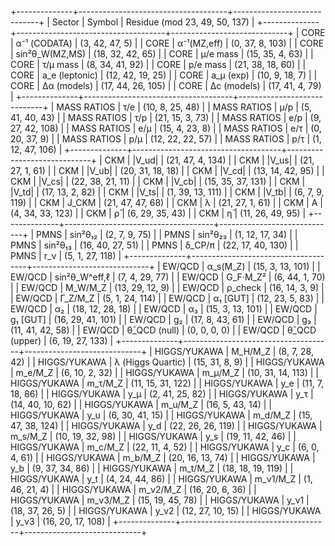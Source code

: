 +--------------+-------------------------------------+-----------------------------+
| Sector       | Symbol                              | Residue (mod 23, 49, 50, 137) |
+--------------+-------------------------------------+-----------------------------+
| CORE         | α⁻¹ (CODATA)                        | (3, 42, 47, 5)              |
| CORE         | α⁻¹(MZ,eff)                         | (0, 37, 8, 103)             |
| CORE         | sin²θ_W(MZ,MS)                      | (18, 32, 42, 65)            |
| CORE         | μ/e mass                            | (15, 35, 4, 63)             |
| CORE         | τ/μ mass                            | (8, 34, 41, 92)             |
| CORE         | p/e mass                            | (21, 38, 18, 60)            |
| CORE         | a_e (leptonic)                      | (12, 42, 19, 25)            |
| CORE         | a_μ (exp)                           | (10, 9, 18, 7)              |
| CORE         | Δα (models)                         | (17, 44, 26, 105)           |
| CORE         | Δc (models)                         | (17, 41, 4, 79)             |
+--------------+-------------------------------------+-----------------------------+
| MASS RATIOS  | τ/e                                 | (10, 8, 25, 48)             |
| MASS RATIOS  | μ/p                                 | (5, 41, 40, 43)             |
| MASS RATIOS  | τ/p                                 | (21, 15, 3, 73)             |
| MASS RATIOS  | e/p                                 | (9, 27, 42, 108)            |
| MASS RATIOS  | e/μ                                 | (15, 4, 23, 8)              |
| MASS RATIOS  | e/τ                                 | (0, 20, 37, 9)              |
| MASS RATIOS  | p/μ                                 | (12, 22, 22, 57)            |
| MASS RATIOS  | p/τ                                 | (1, 12, 47, 106)            |
+--------------+-------------------------------------+-----------------------------+
| CKM          | |V_ud|                              | (21, 47, 4, 134)            |
| CKM          | |V_us|                              | (21, 27, 1, 61)             |
| CKM          | |V_ub|                              | (20, 31, 18, 18)            |
| CKM          | |V_cd|                              | (13, 14, 42, 95)            |
| CKM          | |V_cs|                              | (22, 38, 21, 11)            |
| CKM          | |V_cb|                              | (15, 35, 37, 131)           |
| CKM          | |V_td|                              | (17, 13, 2, 82)             |
| CKM          | |V_ts|                              | (1, 39, 13, 111)            |
| CKM          | |V_tb|                              | (6, 7, 9, 119)              |
| CKM          | J_CKM                               | (21, 47, 47, 68)            |
| CKM          | λ                                   | (21, 27, 1, 61)             |
| CKM          | A                                   | (4, 34, 33, 123)            |
| CKM          | ρ̄                                  | (6, 29, 35, 43)             |
| CKM          | η̄                                  | (11, 26, 49, 95)            |
+--------------+-------------------------------------+-----------------------------+
| PMNS         | sin²θ₁₂                             | (2, 7, 9, 75)               |
| PMNS         | sin²θ₂₃                             | (1, 12, 17, 34)             |
| PMNS         | sin²θ₁₃                             | (16, 40, 27, 51)            |
| PMNS         | δ_CP/π                              | (22, 17, 40, 130)           |
| PMNS         | r_ν                                 | (5, 1, 27, 118)             |
+--------------+-------------------------------------+-----------------------------+
| EW/QCD       | α_s(M_Z)                            | (15, 3, 13, 101)            |
| EW/QCD       | sin²θ_W^eff,ℓ                       | (7, 4, 29, 77)              |
| EW/QCD       | G_F·M_Z²                            | (6, 44, 1, 70)              |
| EW/QCD       | M_W/M_Z                             | (13, 29, 12, 9)             |
| EW/QCD       | ρ_check                             | (16, 14, 3, 9)              |
| EW/QCD       | Γ_Z/M_Z                             | (5, 1, 24, 114)             |
| EW/QCD       | α₁ [GUT]                            | (12, 23, 5, 83)             |
| EW/QCD       | α₂                                  | (18, 12, 28, 18)            |
| EW/QCD       | α₃                                  | (15, 3, 13, 101)            |
| EW/QCD       | g₁ [GUT]                            | (16, 29, 41, 101)           |
| EW/QCD       | g₂                                  | (17, 8, 43, 61)             |
| EW/QCD       | g₃                                  | (11, 41, 42, 58)            |
| EW/QCD       | θ̄_QCD (null)                        | (0, 0, 0, 0)                |
| EW/QCD       | θ̄_QCD (upper)                       | (6, 19, 27, 133)            |
+--------------+-------------------------------------+-----------------------------+
| HIGGS/YUKAWA | M_H/M_Z                             | (8, 7, 28, 42)              |
| HIGGS/YUKAWA | λ (Higgs Quartic)                   | (15, 31, 8, 9)              |
| HIGGS/YUKAWA | m_e/M_Z                             | (6, 10, 2, 32)              |
| HIGGS/YUKAWA | m_μ/M_Z                             | (10, 31, 14, 113)           |
| HIGGS/YUKAWA | m_τ/M_Z                             | (11, 15, 31, 122)           |
| HIGGS/YUKAWA | y_e                                 | (11, 7, 18, 86)             |
| HIGGS/YUKAWA | y_μ                                 | (2, 41, 25, 82)             |
| HIGGS/YUKAWA | y_τ                                 | (14, 40, 10, 62)            |
| HIGGS/YUKAWA | m_u/M_Z                             | (16, 5, 43, 14)             |
| HIGGS/YUKAWA | y_u                                 | (6, 30, 41, 15)             |
| HIGGS/YUKAWA | m_d/M_Z                             | (15, 47, 38, 124)           |
| HIGGS/YUKAWA | y_d                                 | (22, 26, 26, 119)           |
| HIGGS/YUKAWA | m_s/M_Z                             | (10, 19, 32, 98)            |
| HIGGS/YUKAWA | y_s                                 | (19, 11, 42, 46)            |
| HIGGS/YUKAWA | m_c/M_Z                             | (22, 11, 4, 52)             |
| HIGGS/YUKAWA | y_c                                 | (6, 0, 4, 61)               |
| HIGGS/YUKAWA | m_b/M_Z                             | (20, 16, 13, 74)            |
| HIGGS/YUKAWA | y_b                                 | (9, 37, 34, 86)             |
| HIGGS/YUKAWA | m_t/M_Z                             | (18, 18, 19, 119)           |
| HIGGS/YUKAWA | y_t                                 | (4, 24, 44, 86)             |
| HIGGS/YUKAWA | m_ν1/M_Z                            | (1, 46, 21, 4)              |
| HIGGS/YUKAWA | m_ν2/M_Z                            | (16, 20, 6, 36)             |
| HIGGS/YUKAWA | m_ν3/M_Z                            | (15, 19, 45, 78)            |
| HIGGS/YUKAWA | y_ν1                                | (18, 37, 26, 5)             |
| HIGGS/YUKAWA | y_ν2                                | (12, 27, 10, 15)            |
| HIGGS/YUKAWA | y_ν3                                | (16, 20, 17, 108)           |
+--------------+-------------------------------------+-----------------------------+
